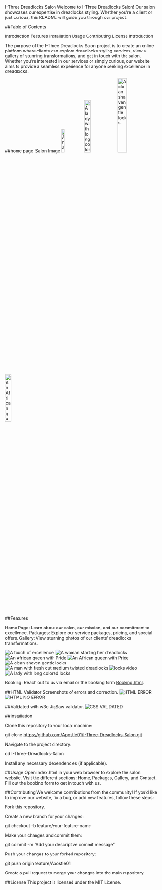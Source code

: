 <!-- https://apostle01.github.io/I-Three/-->

I-Three Dreadlocks Salon
Welcome to I-Three Dreadlocks Salon! Our salon showcases our expertise in dreadlocks styling. Whether you’re a client or just curious, this README will guide you through our project.

##Table of Contents

Introduction
Features
Installation
Usage
Contributing
License
Introduction

The purpose of the I-Three Dreadlocks Salon project is to create an online platform where clients can explore dreadlocks styling services, view a gallery of stunning transformations, and get in touch with the salon. Whether you’re interested in our services or simply curious, our website aims to provide a seamless experience for anyone seeking excellence in dreadlocks.

##home page 
!Salon Image 
 <img src="assets/img/larry.jpg" alt="A man with fresh cut medium twisted dreadlocks" style="width: 14%;">
 <img src="assets/img/coloredlocks.jpg" alt="A lady with long colored locks" style="width: 21%;">
 <img src="assets/img/cleanshave.jpg" alt="A clean shaven gentle locks" style="width: 25%;">
 <img src="assets/img/AfricanPride.jpg" alt="An African queen with Pride" style="width: 20%;">

##Features

Home Page: Learn about our salon, our mission, and our commitment to excellence.
Packages: Explore our service packages, pricing, and special offers.
Gallery: View stunning photos of our clients’ dreadlocks transformations.

<img src="assets/img/smily_girl.jpg" alt="A touch of excellence!">
<img src="assets/img/startinglocs.jpg" alt="A woman starting her dreadlocks">
<img src="assets/img/AfricanPride.jpg" alt="An African queen with Pride">
<img src="assets/img/ladylocks.JPG" alt="An African queen with Pride">
<img src="assets/img/cleanshave.jpg" alt="A clean shaven gentle locks">
<img src="assets/img/larry.jpg" alt="A man with fresh cut medium twisted dreadlocks">
<img src="assets/img/VideoEditor_HOWTORETWISTDREADLOCKSWITHCROCHETLATCHHOOK.mp4" alt="locks video">
<img src="assets/img/coloredlocks.jpg" alt="A lady with long colored locks">
 
Booking: Reach out to us via email or the booking form  <a href="Booking.html">Booking.html</a>.

##HTML Validator Screenshots of errors and correction.
<img src="assets/photos/NuHtmlError.jpg" alt="HTML ERROR">
<img src="assets/photos/NuHtmlChecker.jpg" alt="HTML NO ERROR">

##Validated with w3c JigSaw validator.
<img src="assets/photos/Jigsawvalidator.jpg" alt="CSS VALIDATED">

##Installation

Clone this repository to your local machine:

git clone https://github.com/Apostle01/I-Three-Dreadlocks-Salon.git

Navigate to the project directory:

cd I-Three-Dreadlocks-Salon

Install any necessary dependencies (if applicable).

##Usage
Open index.html in your web browser to explore the salon website.
Visit the different sections: Home, Packages, Gallery, and Contact.
Fill out the booking form to get in touch with us.

##Contributing
We welcome contributions from the community! If you’d like to improve our website, fix a bug, or add new features, follow these steps:

Fork this repository.

Create a new branch for your changes:

git checkout -b feature/your-feature-name

Make your changes and commit them:

git commit -m “Add your descriptive commit message”

Push your changes to your forked repository:

git push origin feature/Apostle01

Create a pull request to merge your changes into the main repository.

##License
This project is licensed under the MIT License.